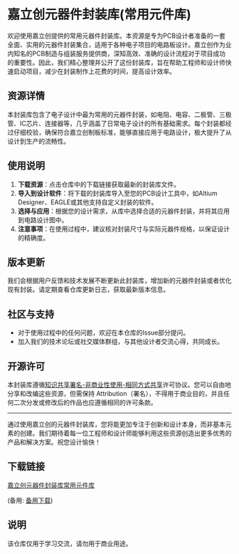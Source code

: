 # 嘉立创元器件封装库(常用元件库)

欢迎使用嘉立创提供的常用元器件封装库。本资源是专为PCB设计者准备的一套全面、实用的元器件封装集合，适用于各种电子项目的电路板设计。嘉立创作为业内知名的PCB制造与组装服务提供商，深知高效、准确的设计流程对于项目成功的重要性。因此，我们精心整理并公开了这份封装库，旨在帮助工程师和设计师快速启动项目，减少在封装制作上花费的时间，提高设计效率。

## 资源详情

本封装库包含了电子设计中最为常用的元器件封装，如电阻、电容、二极管、三极管、IC芯片、连接器等，几乎涵盖了日常电子设计的所有基础需求。每个封装都经过仔细校验，确保符合嘉立创制板标准，能够直接应用于电路设计，极大提升了从设计到生产的流畅性。

## 使用说明

1. **下载资源**：点击仓库中的下载链接获取最新的封装库文件。
2. **导入到设计软件**：将下载的封装库导入至您的PCB设计工具中，如Altium Designer、EAGLE或其他支持自定义封装的软件。
3. **选择与应用**：根据您的设计需求，从库中选择合适的元器件封装，并将其应用到电路设计图中。
4. **注意事项**：在使用过程中，建议核对封装尺寸与实际元器件规格，以保证设计的精确度。

## 版本更新

我们会根据用户反馈和技术发展不断更新此封装库，增加新的元器件封装或者优化现有封装。请定期查看仓库更新日志，获取最新版本信息。

## 社区与支持

- 对于使用过程中的任何问题，欢迎在本仓库的Issue部分提问。
- 加入我们的技术论坛或社交媒体群组，与其他设计者交流心得，共同成长。

## 开源许可

本封装库遵循[知识共享署名-非商业性使用-相同方式共享](https://creativecommons.org/licenses/by-nc-sa/4.0/)许可协议。您可以自由地分享和改编这些资源，但需保持 Attribution（署名），不得用于商业目的，并且任何二次分发或修改后的作品也应遵循相同的许可条款。

---

通过使用嘉立创的元器件封装库，您将能更加专注于创新和设计本身，而非基本元素的创建。我们期待着每一位工程师和设计师能够利用这些资源创造出更多优秀的产品和解决方案。祝您设计愉快！

## 下载链接
[嘉立创元器件封装库常用元件库](https://pan.quark.cn/s/966ee72c07c1) 

(备用: [备用下载](https://pan.baidu.com/s/1gAII_zm_bxSpyTqGYJYaoQ?pwd=1234))

## 说明

该仓库仅用于学习交流，请勿用于商业用途。
